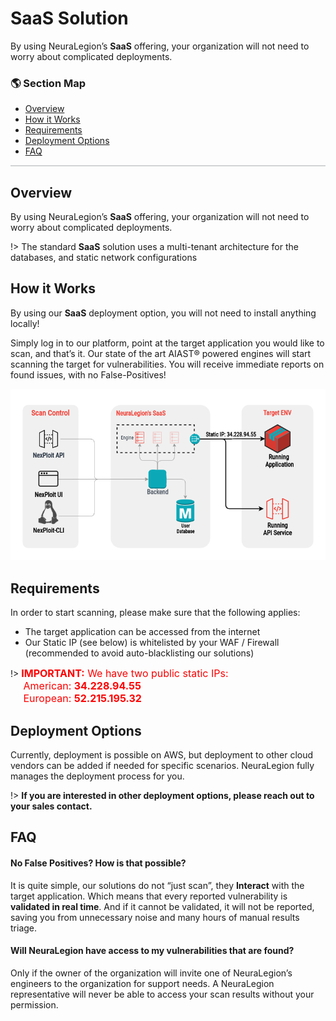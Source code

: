 # SaaS Solution
By using NeuraLegion’s **SaaS** offering, your organization will not need to worry about complicated deployments.

### 🌎 Section Map <!-- {docsify-ignore} -->
- [Overview](#overview)
- [How it Works](#how-it-works)
- [Requirements](#requirements)
- [Deployment Options](#deployment-options)
- [FAQ](#faq)

<hr style="height:2px;background-color:#d1d3d4">

## Overview
By using NeuraLegion’s **SaaS** offering, your organization will not need to worry about complicated deployments.

!> The standard **SaaS** solution uses a multi-tenant architecture for the databases, and static network configurations

## How it Works
By using our **SaaS** deployment option, you will not need to install anything locally!

Simply log in to our platform, point at the target application you would like to scan, and that’s it. Our state of the art AIAST® powered engines will start scanning the target for vulnerabilities. You will receive immediate reports on found issues, with no False-Positives!

![standard-saas-architecture](media/standard-saas-architecture.png ':size=45%')

## Requirements
In order to start scanning, please make sure that the following applies:
- The target application can be accessed from the internet
- Our Static IP (see below) is whitelisted by your WAF / Firewall (recommended to avoid auto-blacklisting our solutions)

!> <font color="red" size="3"><b>IMPORTANT:</b> We have two public static IPs:
<br>
&emsp; American: <b>34.228.94.55</b>
<br>
&emsp; European: <b>52.215.195.32</b></font>

## Deployment Options
Currently, deployment is possible on AWS, but deployment to other cloud vendors can be added if needed for specific scenarios. NeuraLegion fully manages the deployment process for you.

!> **If you are interested in other deployment options, please reach out to your sales contact.**

## FAQ
#### No False Positives? How is that possible? <!-- {docsify-ignore} -->
It is quite simple, our solutions do not “just scan”, they **Interact** with the target application. Which means that every reported vulnerability is **validated in real time**. And if it cannot be validated, it will not be reported, saving you from unnecessary noise and many hours of manual results triage.

#### Will NeuraLegion have access to my vulnerabilities that are found? <!-- {docsify-ignore} -->
Only if the owner of the organization will invite one of NeuraLegion’s engineers to the organization for support needs. A NeuraLegion representative will never be able to access your scan results without your permission.
